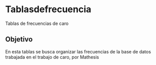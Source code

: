 # Tablasdefrecuencia
Tablas de frecuencias de caro

## Objetivo
En esta tablas se busca organizar las frecuencias de la base de datos trabajada en el trabajo de caro, por Mathesis
